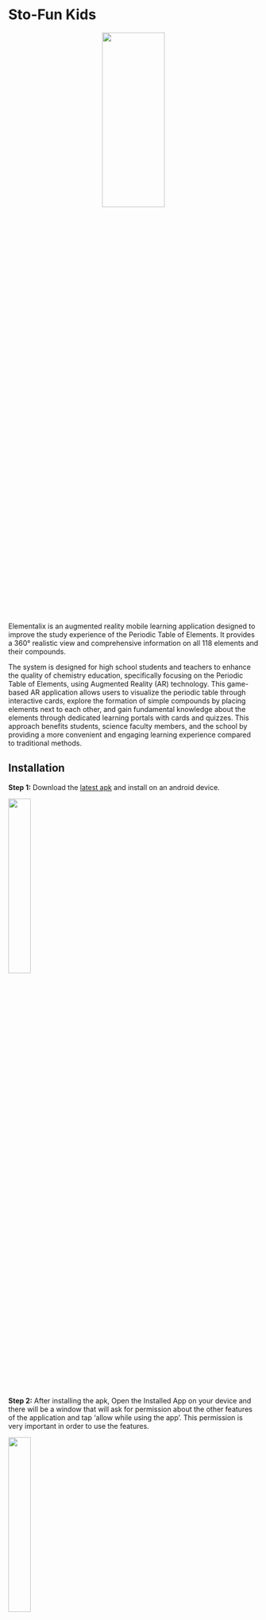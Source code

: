 # Sto-Fun Kids
<p align="center">
<img src = "" width=50% height=30% />

</p>

Elementalix is an augmented reality mobile learning application designed to improve the study experience of the Periodic Table of Elements. It provides a 360° realistic view and comprehensive information on all 118 elements and their compounds.

The system is designed for high school students and teachers to enhance the quality of chemistry education, specifically focusing on the Periodic Table of Elements, using Augmented Reality (AR) technology. This game-based AR application allows users to visualize the periodic table through interactive cards, explore the formation of simple compounds by placing elements next to each other, and gain fundamental knowledge about the elements through dedicated learning portals with cards and quizzes. This approach benefits students, science faculty members, and the school by providing a more convenient and engaging learning experience compared to traditional methods.

## Installation

**Step 1:** Download the [latest apk](https://github.com/johnrefani/Elementalix/releases/download/v0.1/Elementalix.apk) and install on an android device.

<img src="https://github.com/johnrefani/Elementalix/blob/main/Assets/Resources/Instructions/Step%201.jpg" width=30% height=30% /><br/><br/>

**Step 2:** After installing the apk, 
Open the Installed App on your device and there will be a window that will ask for permission about the other features of the application and tap ‘allow while using the app’. 
This permission is very important in order to use the features.

<img src="https://github.com/johnrefani/Elementalix/blob/main/Assets/Resources/Instructions/Step%202.jpg" width=30% height=30%/>

## User Manual
Download the official user manual [here](https://github.com/johnrefani/Elementalix/releases/download/v0.1/User.Manual.docx).

## Screenshots
**Home Page**
<br> <br>
<img src="https://github.com/johnrefani/Elementalix/blob/main/Assets/Resources/Instructions/Picture1.png" width=50% height=30%/>
<br> <br>

**Learning Section**
<br> <br>
<img src="https://github.com/johnrefani/Elementalix/blob/main/Assets/Resources/Instructions/Picture2.jpg" width=50% height=30%/>
<br> <br>

**Discovery Section**
<br> <br>
<img src="https://github.com/johnrefani/Elementalix/blob/main/Assets/Resources/Instructions/Picture3.jpg" width=50% height=30%/>
<br> <br>

**Assessment Section**
<br> <br>
<img src="https://github.com/johnrefani/Elementalix/blob/main/Assets/Resources/Instructions/Picture4.jpg" width=50% height=30%/>
<br> <br>

**Scores**
<br> <br>
<img src="https://github.com/johnrefani/Elementalix/blob/main/Assets/Resources/Instructions/Picture5.jpg" width=50% height=30%/>
<br> <br>




## Developers
 - [John Cloyd Refani](https://www.linkedin.com/in/johnrefani/)
 - [Jaypee Cabanela](https://www.linkedin.com/in/jaypee-cabanela-a64b16280/)
 - [Ildefer Ramos](https://www.linkedin.com/in/ildefer-ramos-b110831a0/)
